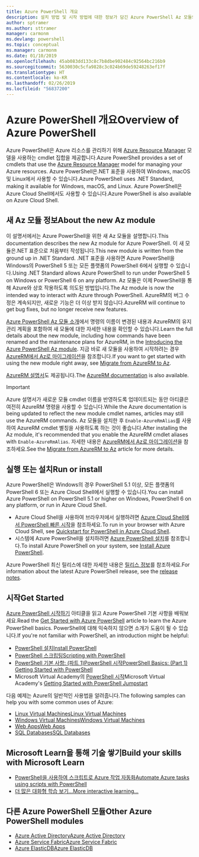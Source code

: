 ```yaml
---
title: Azure PowerShell 개요
description: 설치 방법 및 시작 방법에 대한 정보가 담긴 Azure PowerShell Az 모듈의 개요입니다.
author: sptramer
ms.author: sttramer
manager: carmonm
ms.devlang: powershell
ms.topic: conceptual
ms.manager: carmonm
ms.date: 01/10/2019
ms.openlocfilehash: 45ab083dd133c8c7b8dbe902484c92564bc216b9
ms.sourcegitcommit: 5630030c5cfa9828c3c024b69de59248263ef17f
ms.translationtype: HT
ms.contentlocale: ko-KR
ms.lasthandoff: 02/26/2019
ms.locfileid: "56837200"
---
```

# <a name="overview-of-azure-powershell"></a><span data-ttu-id="12cac-103">Azure PowerShell 개요</span><span class="sxs-lookup"><span data-stu-id="12cac-103">Overview of Azure PowerShell</span></span>

<span data-ttu-id="12cac-104">Azure PowerShell은 Azure 리소스를 관리하기 위해 [Azure Resource Manager](/azure/azure-resource-manager/resource-group-overview) 모델을 사용하는 cmdlet 집합을 제공합니다.</span><span class="sxs-lookup"><span data-stu-id="12cac-104">Azure PowerShell provides a set of cmdlets that use the [Azure Resource Manager](/azure/azure-resource-manager/resource-group-overview) model for managing your Azure resources.</span></span> <span data-ttu-id="12cac-105">Azure PowerShell은.NET 표준을 사용하여 Windows, macOS 및 Linux에서 사용할 수 있습니다.</span><span class="sxs-lookup"><span data-stu-id="12cac-105">Azure PowerShell uses .NET Standard, making it available for Windows, macOS, and Linux.</span></span>
<span data-ttu-id="12cac-106">Azure PowerShell은 Azure Cloud Shell에서도 사용할 수 있습니다.</span><span class="sxs-lookup"><span data-stu-id="12cac-106">Azure PowerShell is also available on Azure Cloud Shell.</span></span>

## <a name="about-the-new-az-module"></a><span data-ttu-id="12cac-107">새 Az 모듈 정보</span><span class="sxs-lookup"><span data-stu-id="12cac-107">About the new Az module</span></span>

<span data-ttu-id="12cac-108">이 설명서에서는 Azure PowerShell을 위한 새 Az 모듈을 설명합니다.</span><span class="sxs-lookup"><span data-stu-id="12cac-108">This documentation describes the new Az module for Azure PowerShell.</span></span> <span data-ttu-id="12cac-109">이 새 모듈은.NET 표준으로 처음부터 작성됩니다.</span><span class="sxs-lookup"><span data-stu-id="12cac-109">This new module is written from the ground up in .NET Standard.</span></span> <span data-ttu-id="12cac-110">.NET 표준을 사용하면 Azure PowerShell을 Windows의 PowerShell 5 또는 모든 플랫폼의 PowerShell 6에서 실행할 수 있습니다.</span><span class="sxs-lookup"><span data-stu-id="12cac-110">Using .NET Standard allows Azure PowerShell to run under PowerShell 5 on Windows or PowerShell 6 on any platform.</span></span> <span data-ttu-id="12cac-111">Az 모듈은 이제 PowerShell을 통해 Azure와 상호 작용하도록 의도된 방법입니다.</span><span class="sxs-lookup"><span data-stu-id="12cac-111">The Az module is now the intended way to interact with Azure through PowerShell.</span></span>
<span data-ttu-id="12cac-112">AzureRM의 버그 수정은 계속되지만, 새로운 기능은 더 이상 받지 않습니다.</span><span class="sxs-lookup"><span data-stu-id="12cac-112">AzureRM will continue to get bug fixes, but no longer receive new features.</span></span>

<span data-ttu-id="12cac-113">[Azure PowerShell Az 모듈 소개](new-azureps-module-az.md)에서 명령의 이름이 변경된 내용과 AzureRM의 유지 관리 계획을 포함하여 새 모듈에 대한 자세한 내용을 확인할 수 있습니다.</span><span class="sxs-lookup"><span data-stu-id="12cac-113">Learn the full details about the new module, including how commands have been renamed and the maintenance plans for AzureRM, in the [Introducing the Azure PowerShell Az module](new-azureps-module-az.md).</span></span> <span data-ttu-id="12cac-114">지금 바로 새 모듈을 사용하여 시작하려는 경우 [AzureRM에서 Az로 마이그레이션](migrate-from-azurerm-to-az.md)을 참조합니다.</span><span class="sxs-lookup"><span data-stu-id="12cac-114">If you want to get started with using the new module right away, see [Migrate from AzureRM to Az](migrate-from-azurerm-to-az.md).</span></span>

<span data-ttu-id="12cac-115">[AzureRM 설명서](/powershell/azure/azurerm)도 제공됩니다.</span><span class="sxs-lookup"><span data-stu-id="12cac-115">The [AzureRM documentation](/powershell/azure/azurerm) is also available.</span></span>

> [!IMPORTANT]
>
> <span data-ttu-id="12cac-116">Azure 설명서가 새로운 모듈 cmdlet 이름을 반영하도록 업데이트되는 동안 아티클은 여전히 AzureRM 명령을 사용할 수 있습니다.</span><span class="sxs-lookup"><span data-stu-id="12cac-116">While the Azure documentation is being updated to reflect the new module cmdlet names, articles may still use the AzureRM commands.</span></span> <span data-ttu-id="12cac-117">Az 모듈을 설치한 후 `Enable-AzureRmAlias`를 사용하여 AzureRM cmdlet 별칭을 사용하도록 하는 것이 좋습니다.</span><span class="sxs-lookup"><span data-stu-id="12cac-117">After installing the Az module, it's recommended that you enable the AzureRM cmdlet aliases with `Enable-AzureRmAlias`.</span></span> <span data-ttu-id="12cac-118">자세한 내용은 [AzureRM에서 Az로 마이그레이션](migrate-from-azurerm-to-az.md)을 참조하세요.</span><span class="sxs-lookup"><span data-stu-id="12cac-118">See the [Migrate from AzureRM to Az](migrate-from-azurerm-to-az.md) article for more details.</span></span>

## <a name="run-or-install"></a><span data-ttu-id="12cac-119">실행 또는 설치</span><span class="sxs-lookup"><span data-stu-id="12cac-119">Run or install</span></span>

<span data-ttu-id="12cac-120">Azure PowerShell은 Windows의 경우 PowerShell 5.1 이상, 모든 플랫폼의 PowerShell 6 또는 Azure Cloud Shell에서 실행할 수 있습니다.</span><span class="sxs-lookup"><span data-stu-id="12cac-120">You can install Azure PowerShell on PowerShell 5.1 or higher on Windows, PowerShell 6 on any platform, or run in Azure Cloud Shell.</span></span>

* <span data-ttu-id="12cac-121">Azure Cloud Shell을 사용하여 브라우저에서 실행하려면 [Azure Cloud Shell에서 PowerShell 빠른 시작](/azure/cloud-shell/quickstart-powershell)을 참조하세요.</span><span class="sxs-lookup"><span data-stu-id="12cac-121">To run in your browser with Azure Cloud Shell, see [Quickstart for PowerShell in Azure Cloud Shell](/azure/cloud-shell/quickstart-powershell).</span></span>
* <span data-ttu-id="12cac-122">시스템에 Azure PowerShell을 설치하려면 [Azure PowerShell 설치](install-az-ps.md)를 참조합니다.</span><span class="sxs-lookup"><span data-stu-id="12cac-122">To install Azure PowerShell on your system, see [Install Azure PowerShell](install-az-ps.md).</span></span>

<span data-ttu-id="12cac-123">Azure PowerShell 최신 릴리스에 대한 자세한 내용은 [릴리스 정보](release-notes-azureps.md)를 참조하세요.</span><span class="sxs-lookup"><span data-stu-id="12cac-123">For information about the latest Azure PowerShell release, see the [release notes](release-notes-azureps.md).</span></span>

## <a name="get-started"></a><span data-ttu-id="12cac-124">시작</span><span class="sxs-lookup"><span data-stu-id="12cac-124">Get Started</span></span>

<span data-ttu-id="12cac-125">[Azure PowerShell 시작하기](get-started-azureps.md) 아티클을 읽고 Azure PowerShell 기본 사항을 배워보세요.</span><span class="sxs-lookup"><span data-stu-id="12cac-125">Read the [Get Started with Azure PowerShell](get-started-azureps.md) article to learn the Azure PowerShell basics.</span></span> <span data-ttu-id="12cac-126">PowerShell에 대해 익숙하지 않으면 소개가 도움이 될 수 있습니다.</span><span class="sxs-lookup"><span data-stu-id="12cac-126">If you're not familiar with PowerShell, an introduction might be helpful:</span></span>

* [<span data-ttu-id="12cac-127">PowerShell 설치</span><span class="sxs-lookup"><span data-stu-id="12cac-127">Install PowerShell</span></span>](/powershell/scripting/install/installing-powershell)
* [<span data-ttu-id="12cac-128">PowerShell 스크립팅</span><span class="sxs-lookup"><span data-stu-id="12cac-128">Scripting with PowerShell</span></span>](/powershell/scripting/powershell-scripting)
* [<span data-ttu-id="12cac-129">PowerShell 기본 사항: (파트 1)PowerShell 시작</span><span class="sxs-lookup"><span data-stu-id="12cac-129">PowerShell Basics: (Part 1) Getting Started with PowerShell</span></span>](https://channel9.msdn.com/Blogs/Taste-of-Premier/PowerShellBasicsPart1)
* <span data-ttu-id="12cac-130">Microsoft Virtual Academy의 [PowerShell 시작](https://mva.microsoft.com/liveevents/powershell-jumpstart)</span><span class="sxs-lookup"><span data-stu-id="12cac-130">Microsoft Virtual Academy's [Getting Started with PowerShell Jumpstart](https://mva.microsoft.com/liveevents/powershell-jumpstart)</span></span>

<span data-ttu-id="12cac-131">다음 예제는 Azure의 일반적인 사용법을 알려줍니다.</span><span class="sxs-lookup"><span data-stu-id="12cac-131">The following samples can help you with some common uses of Azure:</span></span>

* [<span data-ttu-id="12cac-132">Linux Virtual Machines</span><span class="sxs-lookup"><span data-stu-id="12cac-132">Linux Virtual Machines</span></span>](/azure/virtual-machines/virtual-machines-linux-powershell-samples?toc=/powershell/azure/toc.json)
* [<span data-ttu-id="12cac-133">Windows Virtual Machines</span><span class="sxs-lookup"><span data-stu-id="12cac-133">Windows Virtual Machines</span></span>](/azure/virtual-machines/virtual-machines-windows-powershell-samples?toc=/powershell/azure/toc.json)
* [<span data-ttu-id="12cac-134">Web Apps</span><span class="sxs-lookup"><span data-stu-id="12cac-134">Web Apps</span></span>](/azure/app-service-web/app-service-powershell-samples?toc=/powershell/azure/toc.json)
* [<span data-ttu-id="12cac-135">SQL Databases</span><span class="sxs-lookup"><span data-stu-id="12cac-135">SQL Databases</span></span>](/azure/sql-database/sql-database-powershell-samples?toc=/powershell/azure/toc.json)

## <a name="build-your-skills-with-microsoft-learn"></a><span data-ttu-id="12cac-136">Microsoft Learn을 통해 기술 쌓기</span><span class="sxs-lookup"><span data-stu-id="12cac-136">Build your skills with Microsoft Learn</span></span>

- [<span data-ttu-id="12cac-137">PowerShell을 사용하여 스크립트로 Azure 작업 자동화</span><span class="sxs-lookup"><span data-stu-id="12cac-137">Automate Azure tasks using scripts with PowerShell</span></span>](/learn/modules/automate-azure-tasks-with-powershell/)
- [<span data-ttu-id="12cac-138">더 많은 대화형 학습 보기...</span><span class="sxs-lookup"><span data-stu-id="12cac-138">More interactive learning...</span></span>](/learn/browse/?term=powershell)

## <a name="other-azure-powershell-modules"></a><span data-ttu-id="12cac-139">다른 Azure PowerShell 모듈</span><span class="sxs-lookup"><span data-stu-id="12cac-139">Other Azure PowerShell modules</span></span>

* [<span data-ttu-id="12cac-140">Azure Active Directory</span><span class="sxs-lookup"><span data-stu-id="12cac-140">Azure Active Directory</span></span>](/powershell/azure/active-directory/)
* [<span data-ttu-id="12cac-141">Azure Service Fabric</span><span class="sxs-lookup"><span data-stu-id="12cac-141">Azure Service Fabric</span></span>](/powershell/azure/service-fabric/)
* [<span data-ttu-id="12cac-142">Azure ElasticDB</span><span class="sxs-lookup"><span data-stu-id="12cac-142">Azure ElasticDB</span></span>](/powershell/azure/elasticdbjobs/)
